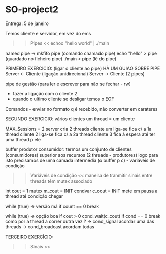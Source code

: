 # SO-project2
Entrega: 5 de janeiro

Temos cliente e servidor, em vez do ems

>> Pipes <<
echoo "hello world" | ./main

named pipe -> mkfifo pipe (comando chamado pipe)
              echo "hello" > pipe (guardado no ficheiro pipe)
              ./main < pipe (lê do pipe)


PRIMEIRO EXERCICIO: (ligar o cliente ao pipe) HÀ UM GUIAO SOBRE PIPE
Server <- Cliente (ligação unidirecional)
Server -> Cliente
(2 pipes)

pipe de gestão (para ler e escrever para não se fechar - rw)
- fazer a ligação com o cliente 2
- quando o ultimo cliente se desligar temos o EOF

Comandos - enviar no formato q é recebido, não converter em carateres


SEGUNDO EXERCICIO: vários clientes
um thread = um cliente

MAX_Sessions = 2
server cria 2 threads
cliente um liga-se fica c/ a 1a thread
cliente 2 liga-se fica c/ a 2a thread
cliente 3 fica à espera até ter uma thread p ele

buffer produtor consumidor: termos um conjunto de clientes (consumidores) superior aos recursos (2 threads - produtores)
logo para isto precisamos de uma camada intermédia (o buffer p c) - variáveis de condição

>> Variáveis de condição <<
maneira de tranmitir sinais entre threads
têm mutex associado

int cout = 1
mutex m_cout = INIT
condvar c_cout = INIT
mete em pausa a thread até condição chegar

while (true) -> versão má
  if count == 0
    break

while (true) -> opção boa
  if cout > 0
    cond_wait(c_cout)
  if cond == 0
    break
como por a thread a correr outra vez ? 
-> cond_signal acordar uma das threads 
-> cond_broadcast acordam todas

TERCEIRO EXERCÌCIO:
>> Sinais <<
